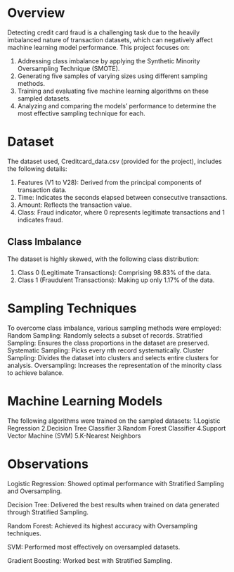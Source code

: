 # Overview
Detecting credit card fraud is a challenging task due to the heavily imbalanced nature of transaction datasets, which can negatively affect machine learning model performance. This project focuses on:

1. Addressing class imbalance by applying the Synthetic Minority Oversampling Technique (SMOTE).
2. Generating five samples of varying sizes using different sampling methods.
3. Training and evaluating five machine learning algorithms on these sampled datasets.
4. Analyzing and comparing the models’ performance to determine the most effective sampling technique for each.

# Dataset
The dataset used, Creditcard_data.csv (provided for the project), includes the following details:

1. Features (V1 to V28): Derived from the principal components of transaction data.
2. Time: Indicates the seconds elapsed between consecutive transactions.
3. Amount: Reflects the transaction value.
4. Class: Fraud indicator, where 0 represents legitimate transactions and 1 indicates fraud.

## Class Imbalance
The dataset is highly skewed, with the following class distribution:
1. Class 0 (Legitimate Transactions): Comprising 98.83% of the data.
2. Class 1 (Fraudulent Transactions): Making up only 1.17% of the data.

# Sampling Techniques
To overcome class imbalance, various sampling methods were employed:
Random Sampling: Randomly selects a subset of records.
Stratified Sampling: Ensures the class proportions in the dataset are preserved.
Systematic Sampling: Picks every nth record systematically.
Cluster Sampling: Divides the dataset into clusters and selects entire clusters for analysis.
Oversampling: Increases the representation of the minority class to achieve balance.
# Machine Learning Models
The following algorithms were trained on the sampled datasets:
1.Logistic Regression
2.Decision Tree Classifier
3.Random Forest Classifier
4.Support Vector Machine (SVM)
5.K-Nearest Neighbors

# Observations
Logistic Regression: Showed optimal performance with Stratified Sampling and Oversampling.

Decision Tree: Delivered the best results when trained on data generated through Stratified Sampling.

Random Forest: Achieved its highest accuracy with Oversampling techniques.

SVM: Performed most effectively on oversampled datasets.

Gradient Boosting: Worked best with Stratified Sampling.
